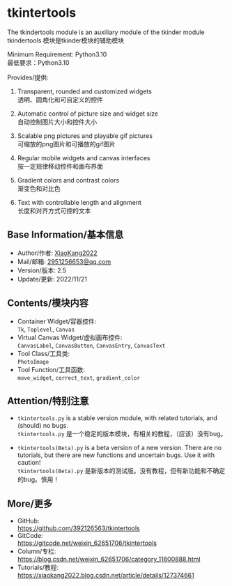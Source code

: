 tkintertools
============
The tkindertools module is an auxiliary module of the tkinder module\
tkindertools 模块是tkinder模块的辅助模块

Minimum Requirement: Python3.10\
最低要求：Python3.10

Provides/提供:
1. Transparent, rounded and customized widgets\
透明、圆角化和可自定义的控件

2. Automatic control of picture size and widget size\
自动控制图片大小和控件大小

3. Scalable png pictures and playable gif pictures\
可缩放的png图片和可播放的gif图片

4. Regular mobile widgets and canvas interfaces\
按一定规律移动控件和画布界面

5. Gradient colors and contrast colors\
渐变色和对比色

6. Text with controllable length and alignment\
长度和对齐方式可控的文本

Base Information/基本信息
------------------------
* Author/作者: [XiaoKang2022](https://xiaokang2022.blog.csdn.net/)
* Mail/邮箱: 2951256653@qq.com
* Version/版本: 2.5
* Update/更新: 2022/11/21

Contents/模块内容
----------------
* Container Widget/容器控件:\
`Tk`, `Toplevel`, `Canvas`
* Virtual Canvas Widget/虚拟画布控件:\
`CanvasLabel`, `CanvasButton`, `CanvasEntry`, `CanvasText`
* Tool Class/工具类:\
`PhotoImage`
* Tool Function/工具函数:\
`move_widget`, `correct_text`, `gradient_color`

Attention/特别注意
-----------------
* `tkintertools.py` is a stable version module, with related tutorials, and (should) no bugs.\
`tkintertools.py` 是一个稳定的版本模块，有相关的教程，（应该）没有bug。

* `tkintertools(Beta).py` is a beta version of a new version. There are no tutorials, but there are new functions and uncertain bugs. Use it with caution!\
`tkintertools(Beta).py` 是新版本的测试版。没有教程，但有新功能和不确定的bug。慎用！

More/更多
--------
* GitHub:\
https://github.com/392126563/tkintertools
* GitCode:\
https://gitcode.net/weixin_62651706/tkintertools
* Column/专栏:\
https://blog.csdn.net/weixin_62651706/category_11600888.html
* Tutorials/教程:\
https://xiaokang2022.blog.csdn.net/article/details/127374661
